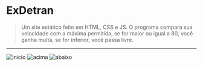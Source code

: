 # ExDetran

>Um site estático feito em HTML, CSS e JS.
>O programa compara sua velocidade com a máxima permitida, se for maior ou igual a 80, você ganha multa, se for inferior, você passa livre.
---

![inicio](https://user-images.githubusercontent.com/88722088/139263645-c7cc748a-bd84-469d-8757-714496571977.png)
![acima](https://user-images.githubusercontent.com/88722088/139263688-0f6ba619-d7c1-4f29-a13d-aeb58b0c5b73.png)
![abaixo](https://user-images.githubusercontent.com/88722088/139263666-959a8621-6e98-4e15-b224-56d9a4cb7fc1.png)
